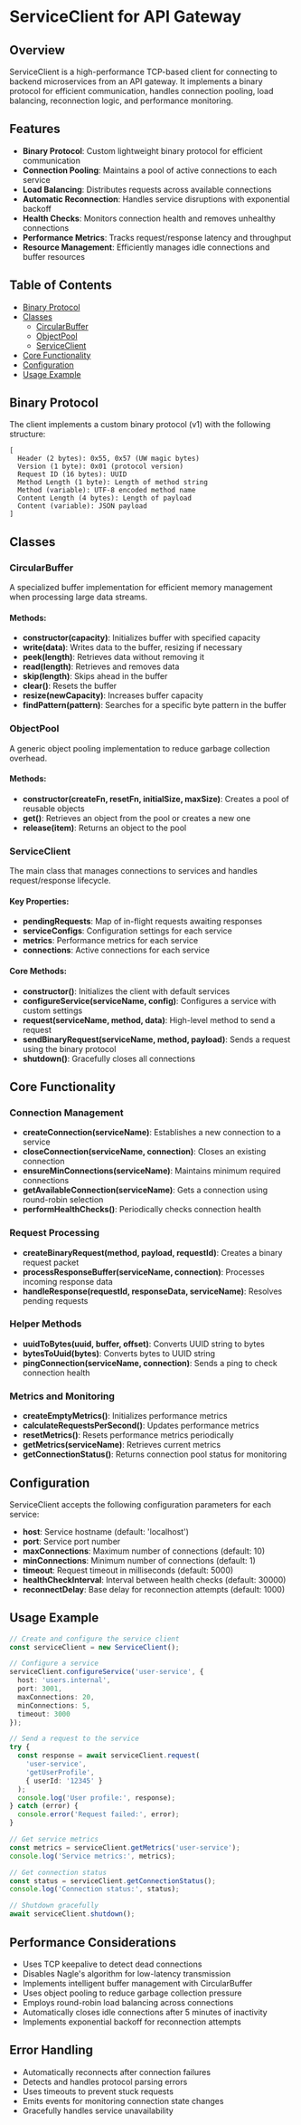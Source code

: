 # ServiceClient for API Gateway

## Overview

ServiceClient is a high-performance TCP-based client for connecting to backend microservices from an API gateway. It implements a binary protocol for efficient communication, handles connection pooling, load balancing, reconnection logic, and performance monitoring.

## Features

- **Binary Protocol**: Custom lightweight binary protocol for efficient communication
- **Connection Pooling**: Maintains a pool of active connections to each service
- **Load Balancing**: Distributes requests across available connections
- **Automatic Reconnection**: Handles service disruptions with exponential backoff
- **Health Checks**: Monitors connection health and removes unhealthy connections
- **Performance Metrics**: Tracks request/response latency and throughput
- **Resource Management**: Efficiently manages idle connections and buffer resources

## Table of Contents

- [Binary Protocol](#binary-protocol)
- [Classes](#classes)
  - [CircularBuffer](#circularbuffer)
  - [ObjectPool](#objectpool)
  - [ServiceClient](#serviceclient)
- [Core Functionality](#core-functionality)
- [Configuration](#configuration)
- [Usage Example](#usage-example)

## Binary Protocol

The client implements a custom binary protocol (v1) with the following structure:

```
[
  Header (2 bytes): 0x55, 0x57 (UW magic bytes)
  Version (1 byte): 0x01 (protocol version)
  Request ID (16 bytes): UUID
  Method Length (1 byte): Length of method string
  Method (variable): UTF-8 encoded method name
  Content Length (4 bytes): Length of payload
  Content (variable): JSON payload
]
```

## Classes

### CircularBuffer

A specialized buffer implementation for efficient memory management when processing large data streams.

#### Methods:

- **constructor(capacity)**: Initializes buffer with specified capacity
- **write(data)**: Writes data to the buffer, resizing if necessary
- **peek(length)**: Retrieves data without removing it
- **read(length)**: Retrieves and removes data
- **skip(length)**: Skips ahead in the buffer
- **clear()**: Resets the buffer
- **resize(newCapacity)**: Increases buffer capacity
- **findPattern(pattern)**: Searches for a specific byte pattern in the buffer

### ObjectPool

A generic object pooling implementation to reduce garbage collection overhead.

#### Methods:

- **constructor(createFn, resetFn, initialSize, maxSize)**: Creates a pool of reusable objects
- **get()**: Retrieves an object from the pool or creates a new one
- **release(item)**: Returns an object to the pool

### ServiceClient

The main class that manages connections to services and handles request/response lifecycle.

#### Key Properties:

- **pendingRequests**: Map of in-flight requests awaiting responses
- **serviceConfigs**: Configuration settings for each service
- **metrics**: Performance metrics for each service
- **connections**: Active connections for each service

#### Core Methods:

- **constructor()**: Initializes the client with default services
- **configureService(serviceName, config)**: Configures a service with custom settings
- **request(serviceName, method, data)**: High-level method to send a request
- **sendBinaryRequest(serviceName, method, payload)**: Sends a request using the binary protocol
- **shutdown()**: Gracefully closes all connections

## Core Functionality

### Connection Management

- **createConnection(serviceName)**: Establishes a new connection to a service
- **closeConnection(serviceName, connection)**: Closes an existing connection
- **ensureMinConnections(serviceName)**: Maintains minimum required connections
- **getAvailableConnection(serviceName)**: Gets a connection using round-robin selection
- **performHealthChecks()**: Periodically checks connection health

### Request Processing

- **createBinaryRequest(method, payload, requestId)**: Creates a binary request packet
- **processResponseBuffer(serviceName, connection)**: Processes incoming response data
- **handleResponse(requestId, responseData, serviceName)**: Resolves pending requests

### Helper Methods

- **uuidToBytes(uuid, buffer, offset)**: Converts UUID string to bytes
- **bytesToUuid(bytes)**: Converts bytes to UUID string
- **pingConnection(serviceName, connection)**: Sends a ping to check connection health

### Metrics and Monitoring

- **createEmptyMetrics()**: Initializes performance metrics
- **calculateRequestsPerSecond()**: Updates performance metrics
- **resetMetrics()**: Resets performance metrics periodically
- **getMetrics(serviceName)**: Retrieves current metrics
- **getConnectionStatus()**: Returns connection pool status for monitoring

## Configuration

ServiceClient accepts the following configuration parameters for each service:

- **host**: Service hostname (default: 'localhost')
- **port**: Service port number
- **maxConnections**: Maximum number of connections (default: 10)
- **minConnections**: Minimum number of connections (default: 1)
- **timeout**: Request timeout in milliseconds (default: 5000)
- **healthCheckInterval**: Interval between health checks (default: 30000)
- **reconnectDelay**: Base delay for reconnection attempts (default: 1000)

## Usage Example

```typescript
// Create and configure the service client
const serviceClient = new ServiceClient();

// Configure a service
serviceClient.configureService('user-service', {
  host: 'users.internal',
  port: 3001,
  maxConnections: 20,
  minConnections: 5,
  timeout: 3000
});

// Send a request to the service
try {
  const response = await serviceClient.request(
    'user-service',
    'getUserProfile',
    { userId: '12345' }
  );
  console.log('User profile:', response);
} catch (error) {
  console.error('Request failed:', error);
}

// Get service metrics
const metrics = serviceClient.getMetrics('user-service');
console.log('Service metrics:', metrics);

// Get connection status
const status = serviceClient.getConnectionStatus();
console.log('Connection status:', status);

// Shutdown gracefully
await serviceClient.shutdown();
```

## Performance Considerations

- Uses TCP keepalive to detect dead connections
- Disables Nagle's algorithm for low-latency transmission
- Implements intelligent buffer management with CircularBuffer
- Uses object pooling to reduce garbage collection pressure
- Employs round-robin load balancing across connections
- Automatically closes idle connections after 5 minutes of inactivity
- Implements exponential backoff for reconnection attempts

## Error Handling

- Automatically reconnects after connection failures
- Detects and handles protocol parsing errors
- Uses timeouts to prevent stuck requests
- Emits events for monitoring connection state changes
- Gracefully handles service unavailability